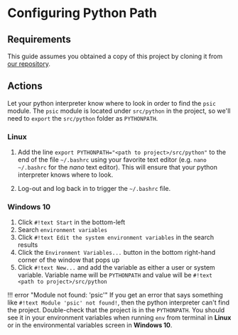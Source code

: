 # Configuring Python Path

## Requirements
This guide assumes you obtained a copy of this project by cloning it from
[our repository](https://github.com/UNCG-CSE/Poststorm_Imagery/).

## Actions

Let your python interpreter know where to look in order to find the `psic` module.
The `psic` module is located under `src/python` in the project, so we'll need to `export` the `src/python` folder as
`PYTHONPATH`.

### Linux

1.  Add the line `export PYTHONPATH="<path to project>/src/python"` to
    the end of the file `~/.bashrc` using your favorite text editor
    (e.g. `nano ~/.bashrc` for the *nano* text editor).
    This will ensure that your python interpreter knows where to look.

2. Log-out and log back in to trigger the `~/.bashrc` file.

### Windows 10

1.  Click `#!text Start` in the bottom-left
2.  Search `environment variables`
3.  Click `#!text Edit the system environment variables` in the search results
4.  Click the `Environment Variables...` button in the bottom right-hand corner of the window that pops up
5.  Click `#!text New...` and add the variable as either a user or system variable.
    Variable name will be `PYTHONPATH` and value will be `#!text <path to project>/src/python`


!!! error "Module not found: 'psic'"
    If you get an error that says something like `#!text Module 'psic' not found!`, then the python interpreter can't
    find the project. Double-check that the project is in the `PYTHONPATH`. You should see it in your environment
    variables when running `env` from terminal in **Linux** or in the environmental variables screen in **Windows 10**.
